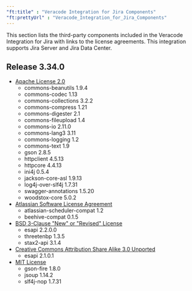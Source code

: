 ```yaml
---
"ft:title" : "Veracode Integration for Jira Components"
"ft:prettyUrl" : "Veracode_Integration_for_Jira_Components"
---
```

This section lists the third-party components included in the Veracode Integration for Jira with links to the license agreements. This integration supports Jira Server and Jira Data Center.

## Release 3.34.0

- [Apache License 2.0](https://spdx.org/licenses/Apache-2.0.html)
    - commons-beanutils	1.9.4
    - commons-codec	1.13
    - commons-collections	3.2.2
    - commons-compress	1.21
    - commons-digester	2.1
    - commons-fileupload	1.4
    - commons-io	2.11.0
    - commons-lang3	3.11
    - commons-logging	1.2
    - commons-text	1.9
    - gson	2.8.5
    - httpclient	4.5.13
    - httpcore	4.4.13
    - ini4j	0.5.4
    - jackson-core-asl	1.9.13
    - log4j-over-slf4j	1.7.31
    - swagger-annotations	1.5.20
    - woodstox-core	5.0.2
- [Atlassian Software License Agreement](http://www.atlassian.com/end-user-agreement)
    - atlassian-scheduler-compat	1.2
    - beehive-compat	0.1.5
- [BSD 3-Clause "New" or "Revised" License](https://spdx.org/licenses/BSD-3-Clause.html)
    - esapi	2.2.0.0
    - threetenbp	1.3.5
    - stax2-api 3.1.4
- [Creative Commons Attribution Share Alike 3.0 Unported](https://spdx.org/licenses/CC-BY-SA-3.0.html)
    - esapi	2.1.0.1
- [MIT License](https://spdx.org/licenses/MIT.html)
    - gson-fire	1.8.0
    - jsoup	1.14.2
    - slf4j-nop	1.7.31
